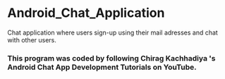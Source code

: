 # Android_Chat_Application
Chat application where users sign-up using their mail adresses and chat with other users.

### This program was coded by following Chirag Kachhadiya 's Android Chat App Development Tutorials on YouTube. 
